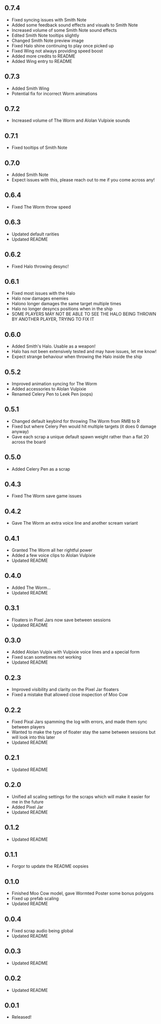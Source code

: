 ## 0.7.4
- Fixed syncing issues with Smith Note
- Added some feedback sound effects and visuals to Smith Note
- Increased volume of some Smith Note sound effects
- Edited Smith Note tooltips slightly
- Changed Smith Note preview image
- Fixed Halo shine continuing to play once picked up
- Fixed Wing not always providing speed boost
- Added more credits to README
- Added Wing entry to README

## 0.7.3
- Added Smith Wing
- Potential fix for incorrect Worm animations

## 0.7.2
- Increased volume of The Worm and Alolan Vulpixie sounds

## 0.7.1
- Fixed tooltips of Smith Note

## 0.7.0
- Added Smith Note
- Expect issues with this, please reach out to me if you come across any!

## 0.6.4
- Fixed The Worm throw speed

## 0.6.3
- Updated default rarities
- Updated README

## 0.6.2
- Fixed Halo throwing desync!

## 0.6.1
- Fixed most issues with the Halo
- Halo now damages enemies
- Halono longer damages the same target multiple times
- Halo no longer desyncs positions when in the ship
- SOME PLAYERS MAY NOT BE ABLE TO SEE THE HALO BEING THROWN BY ANOTHER PLAYER, TRYING TO FIX IT

## 0.6.0
- Added Smith's Halo. Usable as a weapon!
- Halo has not been extensively tested and may have issues, let me know!
- Expect strange behaviour when throwing the Halo inside the ship

## 0.5.2
- Improved animation syncing for The Worm
- Added accessories to Alolan Vulpixie
- Renamed Celery Pen to Leek Pen (oops)

## 0.5.1
- Changed default keybind for throwing The Worm from RMB to R
- Fixed but where Celery Pen would hit multiple targets (it does 0 damage anyway)
- Gave each scrap a unique default spawn weight rather than a flat 20 across the board

## 0.5.0
- Added Celery Pen as a scrap

## 0.4.3
- Fixed The Worm save game issues

## 0.4.2
- Gave The Worm an extra voice line and another scream variant

## 0.4.1
- Granted The Worm all her rightful power
- Added a few voice clips to Alolan Vulpixie
- Updated README

## 0.4.0
- Added The Worm...
- Updated README

## 0.3.1
- Floaters in Pixel Jars now save between sessions
- Updated README

## 0.3.0
- Added Alolan Vulpix with Vulpixie voice lines and a special form
- Fixed scan sometimes not working
- Updated README

## 0.2.3
- Improved visibility and clarity on the Pixel Jar floaters
- Fixed a mistake that allowed close inspection of Moo Cow

## 0.2.2
- Fixed Pixal Jars spamming the log with errors, and made them sync between players
- Wanted to make the type of floater stay the same between sessions but will look into this later
- Updated README

## 0.2.1
- Updated README

## 0.2.0
- Unified all scaling settings for the scraps which will make it easier for me in the future
- Added Pixel Jar
- Updated README

## 0.1.2
- Updated README

## 0.1.1
- Forgor to update the README oopsies

## 0.1.0
- Finished Moo Cow model, gave Wormted Poster some bonus polygons
- Fixed up prefab scaling
- Updated README

## 0.0.4
- Fixed scrap audio being global
- Updated README

## 0.0.3
- Updated README

## 0.0.2
- Updated README

## 0.0.1
- Released!